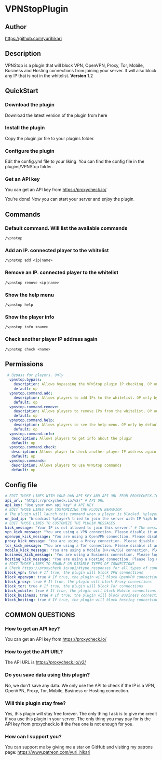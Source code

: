 # VPNStopPlugin
## Author
https://github.com/yurihikari
## Description
VPNStop is a plugin that will block VPN, OpenVPN, Proxy, Tor, Mobile, Business and Hosting connections from joining your server. It will also block any IP that is not in the whitelist.
**Version** 1.2
## QuickStart
### Download the plugin
Download the latest version of the plugin from here
### Install the plugin
Copy the plugin jar file to your plugins folder.
### Configure the plugin
Edit the config.yml file to your liking. You can find the config file in the plugins/VPNStop folder.
### Get an API key
You can get an API key from https://proxycheck.io/

You're done! Now you can start your server and enjoy the plugin.
## Commands

### Default command. Will list the available commands
```
/vpnstop
```
### Add an IP. connected player to the whitelist
```
/vpnstop add <ip|name> 
```
### Remove an IP. connected player to the whitelist
```
/vpnstop remove <ip|name>
```
### Show the help menu
```
/vpnstop help
```
### Show the player info
```
/vpnstop info <name>
```
### Check another player IP address again
```
/vpnstop check <name>
```

## Permissions
```yml
 # Bypass for players. Only 
  vpnstop.bypass:
    description: Allows bypassing the VPNStop plugin IP checking. OP only by default.
    default: op
  vpnstop.command.add:
    description: Allows players to add IPs to the whitelist. OP only by default.
    default: op
  vpnstop.command.remove:
    description: Allows players to remove IPs from the whitelist. OP only by default.
    default: op
  vpnstop.command.help:
    description: Allows players to see the help menu. OP only by default.
    default: op
  vpnstop.command.info:
   description: Allows players to get info about the plugin
   default: op
  vpnstop.command.check:
   description: Allows player to check another player IP address again
   default: op
  vpnstop.commands:
   description: Allows players to use VPNStop commands
   default: op
 ```
 
 ## Config file
 ```yml
 # EDIT THOSE LINES WITH YOUR OWN API KEY AND API URL FROM PROXYCHECK.IO
api_url: "https://proxycheck.io/v2/" # API URL
api_key: "Use your own api key" # API KEY
# EDIT THOSE LINES FOR CUSTOMIZING THE PLUGIN BEHAVIOR
# The plugin will launch this command when a player is blocked. %player% will be replaced by the player name and %ip% by the player IP and %reason% by the reason of the kick
on_bad_ip: "broadcast %player% tried to join the server with IP %ip% but was blocked by VPNStop : %reason%"
# EDIT THOSE LINES TO CUSTOMIZE THE PLUGIN MESSAGES
kick_message: "Your IP is not allowed to join this server." # The message that will be sent to an unknown IP
vpn_kick_message: "You are using a VPN connection. Please disable it and try again." # The message that will be sent to a VPN IP
openvpn_kick_message: "You are using a OpenVPN connection. Please disable it and try again." # The message that will be sent to a OpenVPN IP
proxy_kick_message: "You are using a Proxy connection. Please disable it and try again." # The message that will be sent to a Proxy IP
tor_kick_message: "You are using a Tor connection. Please disable it and try again." # The message that will be sent to a Tor IP
mobile_kick_message: "You are using a Mobile (H+/4G/5G) connection. Please log using a Wi-Fi connection and try again." # The message that will be sent to a Mobile IP
business_kick_message: "You are using a Business connection. Please log using your own Wi-Fi connection and try again." # The message that will be sent to a Business IP
hosting_kick_message: "You are using a Hosting connection. Please log using your own Wi-Fi connection and try again." # The message that will be sent to a Hosting IP
# EDIT THOSE LINES TO ENABLE OR DISABLE TYPES OF CONNECTIONS
# Check https://proxycheck.io/api/#type_responses for all types of connections details
block_vpn: true # If true, the plugin will block VPN connections
block_openvpn: true # If true, the plugin will block OpenVPN connections
block_proxy: true # If true, the plugin will block Proxy connections
block_tor: true # If true, the plugin will block Tor connections
block_mobile: true # If true, the plugin will block Mobile connections
block_business: true # If true, the plugin will block Business connections
block_hosting: true # If true, the plugin will block hosting connections
```
## COMMON QUESTIONS
### How to get an API key?
You can get an API key from https://proxycheck.io/
### How to get the API URL?
The API URL is https://proxycheck.io/v2/
### Do you save data using this plugin?
No, we don't save any data. We only use the API to check if the IP is a VPN, OpenVPN, Proxy, Tor, Mobile, Business or Hosting connection.
### Will this plugin stay free?
Yes, this plugin will stay free forever. The only thing I ask is to give me credit if you use this plugin in your server.
The only thing you may pay for is the API key from proxycheck.io if the free one is not enough for you.
### How can I support you?
You can support me by giving me a star on GitHub and visiting my patrons page: https://www.patreon.com/yuri_hikari

